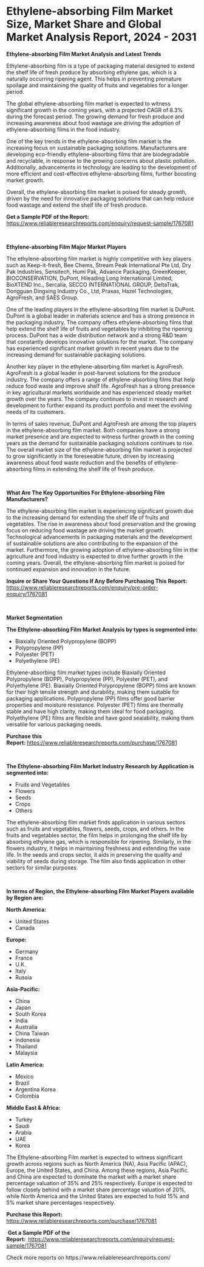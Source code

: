 <p><h1>Ethylene-absorbing Film Market Size, Market Share and Global Market Analysis Report, 2024 - 2031</h1></p><p><strong>Ethylene-absorbing Film Market Analysis and Latest Trends</strong></p>
<p><p>Ethylene-absorbing film is a type of packaging material designed to extend the shelf life of fresh produce by absorbing ethylene gas, which is a naturally occurring ripening agent. This helps in preventing premature spoilage and maintaining the quality of fruits and vegetables for a longer period.</p><p>The global ethylene-absorbing film market is expected to witness significant growth in the coming years, with a projected CAGR of 8.3% during the forecast period. The growing demand for fresh produce and increasing awareness about food wastage are driving the adoption of ethylene-absorbing films in the food industry.</p><p>One of the key trends in the ethylene-absorbing film market is the increasing focus on sustainable packaging solutions. Manufacturers are developing eco-friendly ethylene-absorbing films that are biodegradable and recyclable, in response to the growing concerns about plastic pollution. Additionally, advancements in technology are leading to the development of more efficient and cost-effective ethylene-absorbing films, further boosting market growth.</p><p>Overall, the ethylene-absorbing film market is poised for steady growth, driven by the need for innovative packaging solutions that can help reduce food wastage and extend the shelf life of fresh produce.</p></p>
<p><strong>Get a Sample PDF of the Report:&nbsp;</strong> <a href="https://www.reliableresearchreports.com/enquiry/request-sample/1767081">https://www.reliableresearchreports.com/enquiry/request-sample/1767081</a></p>
<p>&nbsp;</p>
<p><strong>Ethylene-absorbing Film Major Market Players</strong></p>
<p><p>The ethylene-absorbing film market is highly competitive with key players such as Keep-it-fresh, Bee Chems, Stream Peak International Pte Ltd, Dry Pak Industries, Sensitech, Humi Pak, Advance Packaging, GreenKeeper, BIOCONSERVATION, DuPont, Hileading Long International Limited, BioXTEND Inc., Sercalia, SECCO INTERNATIONAL GROUP, DeltaTrak, Dongguan Dingxing Industry Co., Ltd, Praxas, Hazel Technologies, AgroFresh, and SAES Group. </p><p>One of the leading players in the ethylene-absorbing film market is DuPont. DuPont is a global leader in materials science and has a strong presence in the packaging industry. The company offers ethylene-absorbing films that help extend the shelf life of fruits and vegetables by inhibiting the ripening process. DuPont has a wide distribution network and a strong R&D team that constantly develops innovative solutions for the market. The company has experienced significant market growth in recent years due to the increasing demand for sustainable packaging solutions.</p><p>Another key player in the ethylene-absorbing film market is AgroFresh. AgroFresh is a global leader in post-harvest solutions for the produce industry. The company offers a range of ethylene-absorbing films that help reduce food waste and improve shelf life. AgroFresh has a strong presence in key agricultural markets worldwide and has experienced steady market growth over the years. The company continues to invest in research and development to further expand its product portfolio and meet the evolving needs of its customers.</p><p>In terms of sales revenue, DuPont and AgroFresh are among the top players in the ethylene-absorbing film market. Both companies have a strong market presence and are expected to witness further growth in the coming years as the demand for sustainable packaging solutions continues to rise. The overall market size of the ethylene-absorbing film market is projected to grow significantly in the foreseeable future, driven by increasing awareness about food waste reduction and the benefits of ethylene-absorbing films in extending the shelf life of fresh produce.</p></p>
<p>&nbsp;</p>
<p><strong>What Are The Key Opportunities For Ethylene-absorbing Film Manufacturers?</strong></p>
<p><p>The ethylene-absorbing film market is experiencing significant growth due to the increasing demand for extending the shelf life of fruits and vegetables. The rise in awareness about food preservation and the growing focus on reducing food wastage are driving the market growth. Technological advancements in packaging materials and the development of sustainable solutions are also contributing to the expansion of the market. Furthermore, the growing adoption of ethylene-absorbing film in the agriculture and food industry is expected to drive further growth in the coming years. Overall, the ethylene-absorbing film market is poised for continued expansion and innovation in the future.</p></p>
<p><strong>Inquire or Share Your Questions If Any Before Purchasing This Report:</strong> <a href="https://www.reliableresearchreports.com/enquiry/pre-order-enquiry/1767081">https://www.reliableresearchreports.com/enquiry/pre-order-enquiry/1767081</a></p>
<p>&nbsp;</p>
<p><strong>Market Segmentation</strong></p>
<p><strong>The Ethylene-absorbing Film Market Analysis by types is segmented into:</strong></p>
<p><ul><li>Biaxially Oriented Polypropylene (BOPP)</li><li>Polypropylene (PP)</li><li>Polyester (PET)</li><li>Polyethylene (PE)</li></ul></p>
<p><p>Ethylene-absorbing film market types include Biaxially Oriented Polypropylene (BOPP), Polypropylene (PP), Polyester (PET), and Polyethylene (PE). Biaxially Oriented Polypropylene (BOPP) films are known for their high tensile strength and durability, making them suitable for packaging applications. Polypropylene (PP) films offer good barrier properties and moisture resistance. Polyester (PET) films are thermally stable and have high clarity, making them ideal for food packaging. Polyethylene (PE) films are flexible and have good sealability, making them versatile for various packaging needs.</p></p>
<p><strong>Purchase this Report:&nbsp;</strong><a href="https://www.reliableresearchreports.com/purchase/1767081">https://www.reliableresearchreports.com/purchase/1767081</a></p>
<p>&nbsp;</p>
<p><strong>The Ethylene-absorbing Film Market Industry Research by Application is segmented into:</strong></p>
<p><ul><li>Fruits and Vegetables</li><li>Flowers</li><li>Seeds</li><li>Crops</li><li>Others</li></ul></p>
<p><p>The ethylene-absorbing film market finds application in various sectors such as fruits and vegetables, flowers, seeds, crops, and others. In the fruits and vegetables sector, the film helps in prolonging the shelf life by absorbing ethylene gas, which is responsible for ripening. Similarly, in the flowers industry, it helps in maintaining freshness and extending the vase life. In the seeds and crops sector, it aids in preserving the quality and viability of seeds during storage. The film also finds application in other sectors for similar purposes.</p></p>
<p>&nbsp;</p>
<p><strong>In terms of Region, the Ethylene-absorbing Film Market Players available by Region are:</strong></p>
<p>
    <p> <strong> North America: </strong>
        <ul>
            <li>United States</li>
            <li>Canada</li>
        </ul>
        </p> 
    <p> <strong> Europe: </strong>
        <ul>
            <li>Germany</li>
            <li>France</li>
            <li>U.K.</li>
            <li>Italy</li>
            <li>Russia</li>
        </ul>
        </p> 
    <p> <strong> Asia-Pacific: </strong>
        <ul>
            <li>China</li>
            <li>Japan</li>
            <li>South Korea</li>
            <li>India</li>
            <li>Australia</li>
            <li>China Taiwan</li>
            <li>Indonesia</li>
            <li>Thailand</li>
            <li>Malaysia</li>
        </ul>
        </p> 
    <p> <strong> Latin America: </strong>
        <ul>
            <li>Mexico</li>
            <li>Brazil</li>
            <li>Argentina Korea</li>
            <li>Colombia</li>
        </ul>
        </p> 
    <p> <strong> Middle East & Africa: </strong>
        <ul>
            <li>Turkey</li>
            <li>Saudi</li>
            <li>Arabia</li>
            <li>UAE</li>
            <li>Korea</li>
        </ul>
    </p>
    </p>
<p><p>The Ethylene-absorbing Film market is expected to witness significant growth across regions such as North America (NA), Asia Pacific (APAC), Europe, the United States, and China. Among these regions, Asia Pacific and China are expected to dominate the market with a market share percentage valuation of 35% and 25% respectively. Europe is expected to follow closely behind with a market share percentage valuation of 20%, while North America and the United States are expected to hold 15% and 5% market share percentages respectively.</p></p>
<p><strong>Purchase this Report: </strong><a href="https://www.reliableresearchreports.com/purchase/1767081">https://www.reliableresearchreports.com/purchase/1767081</a></p>
<p>&nbsp;<strong>Get a Sample PDF of the Report:&nbsp;&nbsp;</strong><a href="https://www.reliableresearchreports.com/enquiry/request-sample/1767081">https://www.reliableresearchreports.com/enquiry/request-sample/1767081</a></p>
<p><strong></strong></p>
<p>Check more reports on https://www.reliableresearchreports.com/</p>